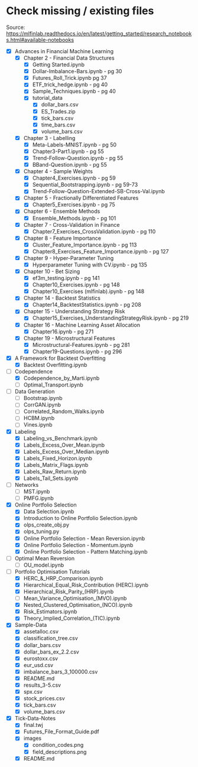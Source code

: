 # Check missing / existing files

Source: https://mlfinlab.readthedocs.io/en/latest/getting_started/research_notebooks.html#available-notebooks

- [x] Advances in Financial Machine Learning
  - [x] Chapter 2 - Financial Data Structures
    - [x] Getting Started.ipynb
    - [x] Dollar-Imbalance-Bars.ipynb - pg 30
    - [x] Futures_Roll_Trick.ipynb pg 37
    - [x] ETF_trick_hedge.ipynb - pg 40
    - [x] Sample_Techniques.ipynb - pg 40
    - [x] tutorial_data
      - [x] dollar_bars.csv
      - [x] ES_Trades.zip
      - [x] tick_bars.csv
      - [x] time_bars.csv
      - [x] volume_bars.csv
  - [x] Chapter 3 - Labelling
    - [x] Meta-Labels-MNIST.ipynb - pg 50
    - [x] Chapter3-Part1.ipynb - pg 55
    - [x] Trend-Follow-Question.ipynb - pg 55
    - [x] BBand-Question.ipynb - pg 55
  - [x] Chapter 4 - Sample Weights
    - [x] Chapter4_Exercises.ipynb - pg 59
    - [x] Sequential_Bootstrapping.ipynb - pg 59-73
    - [x] Trend-Follow-Question-Extended-SB-Cross-Val.ipynb
  - [x] Chapter 5 - Fractionally Differentiated Features
    - [x] Chapter5_Exercises.ipynb - pg 75
  - [x] Chapter 6 - Ensemble Methods
    - [x] Ensemble_Methods.ipynb - pg 101
  - [x] Chapter 7 - Cross-Validation in Finance
    - [x] Chapter7_Exercises_CrossValidation.ipynb - pg 110
  - [x] Chapter 8 - Feature Importance
    - [x] Cluster_Feature_Importance.ipynb - pg 113
    - [x] Chapter8_Exercises_Feature_Importance.ipynb - pg 127
  - [x] Chapter 9 - Hyper-Parameter Tuning
    - [x] Hyperparameter Tuning with CV.ipynb - pg 135
  - [x] Chapter 10 - Bet Sizing
    - [x] ef3m_testing.ipynb - pg 141
    - [x] Chapter10_Exercises.ipynb - pg 148
    - [x] Chapter10_Exercises (mlfinlab).ipynb - pg 148
  - [x] Chapter 14 - Backtest Statistics
    - [x] Chapter14_BacktestStatistics.ipynb - pg 208
  - [x] Chapter 15 - Understanding Strategy Risk
    - [x] Chapter15_Exercises_UnderstandingStrategyRisk.ipynb - pg 219
  - [x] Chapter 16 - Machine Learning Asset Allocation
    - [x] Chapter16.ipynb - pg 271
  - [x] Chapter 19 - Microstructural Features
    - [x] Microstructural-Features.ipynb - pg 281
    - [x] Chapter19-Questions.ipynb - pg 296
- [x] A Framework for Backtest Overfitting
  - [x] Backtest Overfitting.ipynb
- [ ] Codependence
  - [x] Codependence_by_Marti.ipynb
  - [ ] Optimal_Transport.ipynb
- [ ] Data Generation
  - [ ] Bootstrap.ipynb
  - [ ] CorrGAN.ipynb
  - [ ] Correlated_Random_Walks.ipynb
  - [ ] HCBM.ipynb
  - [ ] Vines.ipynb
- [x] Labeling
  - [x] Labeling_vs_Benchmark.ipynb
  - [x] Labels_Excess_Over_Mean.ipynb
  - [x] Labels_Excess_Over_Median.ipynb
  - [x] Labels_Fixed_Horizon.ipynb
  - [x] Labels_Matrix_Flags.ipynb
  - [x] Labels_Raw_Return.ipynb
  - [x] Labels_Tail_Sets.ipynb
- [ ] Networks
  - [ ] MST.ipynb
  - [ ] PMFG.ipynb
- [x] Online Portfolio Selection
  - [x] Data Selection.ipynb
  - [x] Introduction to Online Portfolio Selection.ipynb
  - [x] olps_create_obj.py
  - [x] olps_tuning.py
  - [x] Online Portfolio Selection - Mean Reversion.ipynb
  - [x] Online Portfolio Selection - Momentum.ipynb
  - [x] Online Portfolio Selection - Pattern Matching.ipynb
- [ ] Optimal Mean Reversion
  - [ ] OU_model.ipynb
- [ ] Portfolio Optimisation Tutorials
  - [x] HERC_&_HRP_Comparison.ipynb
  - [x] Hierarchical_Equal_Risk_Contribution (HERC).ipynb
  - [x] Hierarchical_Risk_Parity_(HRP).ipynb
  - [ ] Mean_Variance_Optimisation_(MVO).ipynb
  - [x] Nested_Clustered_Optimisation_(NCO).ipynb
  - [x] Risk_Estimators.ipynb
  - [x] Theory_Implied_Correlation_(TIC).ipynb
- [x] Sample-Data
  - [x] assetalloc.csv
  - [x] classification_tree.csv
  - [x] dollar_bars.csv
  - [x] dollar_bars_ex_2.2.csv
  - [x] eurostoxx.csv
  - [x] eur_usd.csv
  - [x] imbalance_bars_3_100000.csv
  - [x] README.md
  - [x] results_3-5.csv
  - [x] spx.csv
  - [x] stock_prices.csv
  - [x] tick_bars.csv
  - [x] volume_bars.csv
- [x] Tick-Data-Notes
  - [x] final.twj
  - [x] Futures_File_Format_Guide.pdf
  - [x] images
    - [x] condition_codes.png
    - [x] field_descriptions.png
  - [x] README.md
